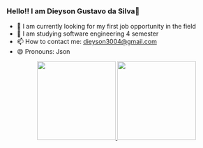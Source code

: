 ### Hello!! I am Dieyson Gustavo da Silva👋

- 🔭 I am currently looking for my first job opportunity in the field
- 🌱 I am studying software engineering 4 semester
- 📫 How to contact me: dieyson3004@gmail.com
- 😄 Pronouns: Json

<div align="center">
  <a href="https://github.com/D13YSON">
  <img height="180em" src="https://github-readme-stats.vercel.app/api?username=D13YSON&show_icons=true&theme=tokyonight&include_all_commits=true&count_private=true"/>
  <img height="180em" src="https://github-readme-stats.vercel.app/api/top-langs/?username=D13YSON&layout=compact&langs_count=7&theme=tokyonight"/>
</div>

